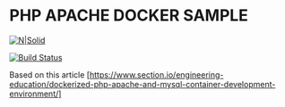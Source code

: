 # PHP APACHE DOCKER SAMPLE

[![N|Solid](https://cldup.com/dTxpPi9lDf.thumb.png)](https://nodesource.com/products/nsolid)

[![Build Status](https://travis-ci.org/joemccann/dillinger.svg?branch=master)](https://github.com/ankursinghagra/php-apache-docker-sample)

Based on this article [https://www.section.io/engineering-education/dockerized-php-apache-and-mysql-container-development-environment/]
